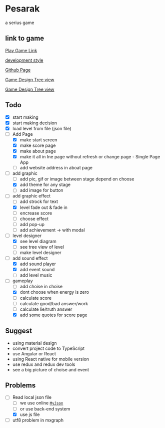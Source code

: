 # Pesarak

a serius game

## link to game

[Play Game Link](https://magic-light-team.github.io/Pesarak/)

[development style](https://magic-light-team.github.io/Pesarak/index.dev.html)

[Github Page](https://github.com/magic-light-team/Pesarak)

[Game Design Tree view](https://magic-light-team.github.io/Pesarak/assets/src/mxgraph/see-level.html)

[Game Design Tree view](https://magic-light-team.github.io/Pesarak/assets/src/mxgraph/see-level2.html)

## Todo

- [x] start making
- [x] start making decision
- [x] load level from file (json file)
- [ ] Add Page
  - [x] make start screen
  - [x] make score page
  - [x] make about page
  - [x] make it all in Ine page without refresh or change page - Single Page App
  - [ ] add website address in aboat page
- [ ] add graphic
  - [ ] add pic, gif or image between stage depend on choose
  - [x] add theme for any stage
  - [ ] add image for button
- [ ] add graphic effect
  - [ ] add strock for text
  - [x] level fade out & fade in
  - [ ] encrease score
  - [ ] choose effect
  - [ ] add pop-up
  - [ ] add achievement -> with modal
- [ ] level designer
  - [x] see level diagram
  - [ ] see tree view of level
  - [ ] make level designer
- [ ] add sound effect
  - [x] add sound player
  - [x] add event sound
  - [ ] add level music
- [ ] gameplay
  - [ ] add choise in choise
  - [x] dont choose when energy is zero
  - [ ] calculate score
  - [ ] calculate good/bad answer/work
  - [ ] calculate lie/truth answer
  - [x] add some quotes for score page

## Suggest

* using material design
* convert project code to TypeScript
* use Angular or React
* using React native for mobile version
* use redux and redux dev tools
* see a big picture of choise and event

## Problems

- [ ] Read local json file
  - [ ] we use online [`MyJson`](http://myjson.com/)
  - [ ] or use back-end system
  - [x] use js file
- [ ] utf8 problem in mxgraph
